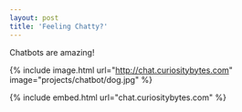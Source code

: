 ```yaml
---
layout: post
title: 'Feeling Chatty?'
---
```



Chatbots are amazing!


{% include image.html url="http://chat.curiositybytes.com" image="projects/chatbot/dog.jpg" %}

{% include embed.html url="chat.curiositybytes.com"  %}

<!-- {% include image.html url="http://www.gratisography.com" image="projects/chatbot/wall.jpg" %} -->
